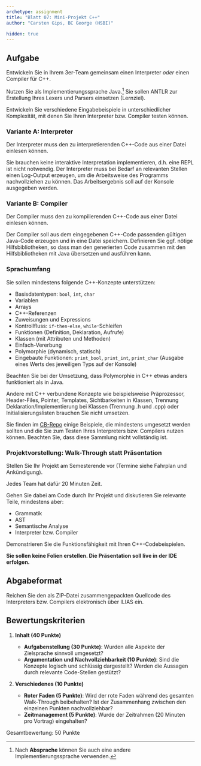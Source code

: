 ```yaml
---
archetype: assignment
title: "Blatt 07: Mini-Projekt C++"
author: "Carsten Gips, BC George (HSBI)"

hidden: true
---
```


<!--  pandoc -s -f markdown -t markdown+smart-grid_tables-multiline_tables-simple_tables --columns=94 --reference-links=true  sheet07.md  -o xxx.md  -->

## Aufgabe

Entwickeln Sie in Ihrem 3er-Team gemeinsam einen Interpreter *oder* einen Compiler für C++.

Nutzen Sie als Implementierungssprache Java.[^1] Sie sollen ANTLR zur Erstellung Ihres Lexers
und Parsers einsetzen (Lernziel).

Entwickeln Sie verschiedene Eingabebeispiele in unterschiedlicher Komplexität, mit denen Sie
Ihren Interpreter bzw. Compiler testen können.

### Variante A: Interpreter

Der Interpreter muss den zu interpretierenden C++-Code aus einer Datei einlesen können.

Sie brauchen keine interaktive Interpretation implementieren, d.h. eine REPL ist nicht
notwendig. Der Interpreter muss bei Bedarf an relevanten Stellen einen Log-Output erzeugen, um
die Arbeitsweise des Programms nachvollziehen zu können. Das Arbeitsergebnis soll auf der
Konsole ausgegeben werden.

### Variante B: Compiler

Der Compiler muss den zu kompilierenden C++-Code aus einer Datei einlesen können.

Der Compiler soll aus dem eingegebenen C++-Code passenden gültigen Java-Code erzeugen und in
eine Datei speichern. Definieren Sie ggf. nötige Hilfsbibliotheken, so dass man den
generierten Code zusammen mit den Hilfsbibliotheken mit Java übersetzen und ausführen kann.

### Sprachumfang

Sie sollen mindestens folgende C++-Konzepte unterstützen:

-   Basisdatentypen: `bool`, `int`, `char`
-   Variablen
-   Arrays
-   C++-Referenzen
-   Zuweisungen und Expressions
-   Kontrollfluss: `if`-`then`-`else`, `while`-Schleifen
-   Funktionen (Definition, Deklaration, Aufrufe)
-   Klassen (mit Attributen und Methoden)
-   Einfach-Vererbung
-   Polymorphie (dynamisch, statisch)
-   Eingebaute Funktionen: `print_bool`, `print_int`, `print_char` (Ausgabe eines Werts des
    jeweiligen Typs auf der Konsole)

Beachten Sie bei der Umsetzung, dass Polymorphie in C++ etwas anders funktioniert als in Java.

Andere mit C++ verbundene Konzepte wie beispielsweise Präprozessor, Header-Files, Pointer,
Templates, Sichtbarkeiten in Klassen, Trennung Deklaration/Implementierung bei Klassen
(Trennung .h und .cpp) oder Initialisierungslisten brauchen Sie nicht umsetzen.

Sie finden im [CB-Repo](https://github.com/Compiler-CampusMinden/CB-Vorlesung-Bachelor/tree/master/homework/src/cpp)
einige Beispiele, die mindestens umgesetzt werden sollten und die Sie zum Testen Ihres Interpreters bzw. Compilers
nutzen können. Beachten Sie, dass diese Sammlung nicht vollständig ist.

### Projektvorstellung: Walk-Through statt Präsentation

Stellen Sie Ihr Projekt am Semesterende vor (Termine siehe Fahrplan und Ankündigung).

Jedes Team hat dafür 20 Minuten Zeit.

Gehen Sie dabei am Code durch Ihr Projekt und diskutieren Sie relevante Teile, mindestens
aber:

-   Grammatik
-   AST
-   Semantische Analyse
-   Interpreter bzw. Compiler

Demonstrieren Sie die Funktionsfähigkeit mit Ihren C++-Codebeispielen.

**Sie sollen keine Folien erstellen. Die Präsentation soll live in der IDE erfolgen.**

## Abgabeformat

Reichen Sie den als ZIP-Datei zusammengepackten Quellcode des Interpreters bzw. Compilers
elektronisch über ILIAS ein.

## Bewertungskriterien

1.  **Inhalt (40 Punkte)**

    -   **Aufgabenstellung (30 Punkte)**: Wurden alle Aspekte der Zielsprache sinnvoll
        umgesetzt?
    -   **Argumentation und Nachvollziehbarkeit (10 Punkte)**: Sind die Konzepte logisch und
        schlüssig dargestellt? Werden die Aussagen durch relevante Code-Stellen gestützt?

2.  **Verschiedenes (10 Punkte)**

    -   **Roter Faden (5 Punkte)**: Wird der rote Faden während des gesamten Walk-Through
        beibehalten? Ist der Zusammenhang zwischen den einzelnen Punkten nachvollziehbar?
    -   **Zeitmanagement (5 Punkte)**: Wurde der Zeitrahmen (20 Minuten pro Vortrag)
        eingehalten?

Gesamtbewertung: 50 Punkte

[^1]: Nach **Absprache** können Sie auch eine andere Implementierungssprache verwenden.
